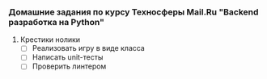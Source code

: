 ### Домашние задания по курсу Техносферы Mail.Ru "Backend разработка на Python"

1. Крестики нолики
   - [ ] Реализовать игру в виде класса
   - [ ] Написать unit-тесты
   - [ ] Проверить линтером